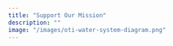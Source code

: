 ```yaml
---
title: "Support Our Mission"
description: ""
image: "/images/oti-water-system-diagram.png"
---
```



